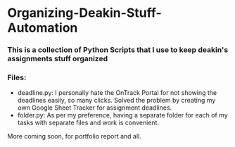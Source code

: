 # Organizing-Deakin-Stuff-Automation
### This is a collection of Python Scripts that I use to keep deakin's assignments stuff organized
### Files:
- deadline.py: I personally hate the OnTrack Portal for not showing the deadlines easily, so many clicks. Solved the problem by creating my own Google Sheet Tracker for assignment deadlines.
- folder.py: As per my preference, having a separate folder for each of my tasks with separate files and work is convenient.

More coming soon, for portfolio report and all.
